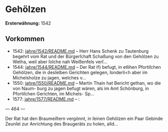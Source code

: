 # Gehölzen

**Ersterwähnung:** 1542

## Vorkommen
- 1542: [jahre/1542/README.md](../jahre/1542/README.md) – Herr Hans Schenk zu Tautenburg begehrt vom Rat
und der Bürgerſchaft Schaßung von den Gehölzen zu
Wetha, weil aber ſolche nah Weißenfels verſ...
- 1544: [jahre/1544/README.md](../jahre/1544/README.md) – Der Rat if} befugt, in etlihen Pfortiſchen Gehölzen,
die in desſelben Gerichten gelegen, ſonderli<h aber im
Michelsholze zu jagen, welches v...
- 1550: [jahre/1550/README.md](../jahre/1550/README.md) – Martin Thain hat Bericht gethan, wo die von Naum-
burg zu jagen befugt wären, als im Amt Schönburg, in
Pfortiſchen Gerichten, im Michels- Sp...
- 1577: [jahre/1577/README.md](../jahre/1577/README.md) – :


— 464 —

Der Rat hat den Braumeiſtern vergönnt, in ſeinen
Gehölzen ein Paar Gebinde Zeunſel zur Anrichtung des
Braugeräts zu holen, alld...

